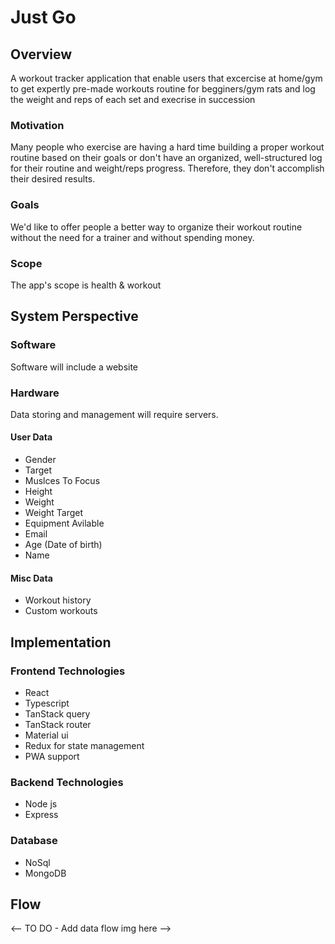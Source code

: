 # Just Go

## Overview

A workout tracker application that enable users that excercise at home/gym to get expertly pre-made workouts routine for begginers/gym rats and log the weight and reps of each set and execrise in succession

### Motivation

Many people who exercise are having a hard time building a proper workout routine based on their goals or don't have an organized, well-structured log for their routine and weight/reps progress. Therefore, they don't accomplish their desired results.

### Goals

We'd like to offer people a better way to organize their workout routine without the need for a trainer and without spending money.

### Scope

The app's scope is health & workout

## System Perspective

### Software

Software will include a website

### Hardware

Data storing and management will require servers.

#### User Data

- Gender
- Target
- Muslces To Focus
- Height
- Weight
- Weight Target
- Equipment Avilable
- Email
- Age (Date of birth)
- Name

#### Misc Data

- Workout history
- Custom workouts

## Implementation

### Frontend Technologies

- React
- Typescript
- TanStack query
- TanStack router
- Material ui
- Redux for state management
- PWA support

### Backend Technologies

- Node js
- Express

### Database

- NoSql
- MongoDB

## Flow

<-- TO DO - Add data flow img here -->
